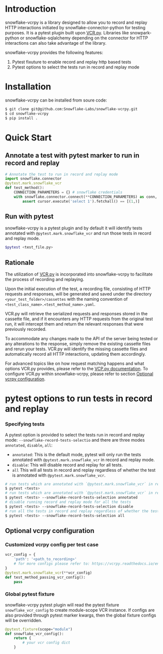 # Introduction

snowflake-vcrpy is a library designed to allow you to record and replay HTTP interactions initiated by snowflake-connector-python for testing purposes. It is a pytest plugin built upon [VCR.py][vcrpy].
 Libraries like snowpark-python or snowflake-sqlalchemy depending
on the connector for HTTP interactions can also take advantage of the library.

snowflake-vcrpy provides the following features:

1. Pytest fixuture to enable record and replay http based tests
2. Pytest options to select the tests run in record and replay mode


# Installation

snowflake-vcrpy can be installed from soure code:

```bash
$ git clone git@github.com:Snowflake-Labs/snowflake-vcrpy.git
$ cd snowflake-vcrpy
$ pip install .
```

# Quick Start

## Annotate a test with pytest marker to run in record and replay

```python
# Annotate the test to run in record and replay mode
import snowflake.connector
@pytest.mark.snowflake_vcr
def test_method():
    CONNECTION_PARAMETERS = {} # snowflake credentials
    with snowflake.connector.connect(**CONNECTION_PARAMETERS) as conn, conn.cursor() as cursor:
        assert cursor.execute('select 1').fetchall() == [(1,)]
```


## Run with pytest

snowflake-vcrpy is a pytest plugin and by default it will identify tests annotated with `@pytest.mark.snowflake_vcr`
and run those tests in record and replay mode.

```bash
$pytest <test_file.py>
```

## Rationale

The utilization of [VCR.py][vcrpy] is incorporated into snowflake-vcrpy to facilitate the process of recording and replaying.

Upon the initial execution of the test, a recording file, consisting of HTTP requests and responses, will be generated and saved under the directory `<your_test_folder>/cassettes` with the naming convention of `<test_class_name>.<test_method_name>.yaml`.

VCR.py will retrieve the serialized requests and responses stored in the cassette file, and if it encounters any HTTP requests from the original test run, it will intercept them and return the relevant responses that were previously recorded.

To accommodate any changes made to the API of the server being tested or any alterations to the response, simply remove the existing cassette files and rerun your tests. VCR.py will identify the missing cassette files and automatically record all HTTP interactions, updating them accordingly.

For advanced topics like on how request matching happens and what options VCR.py provides, please refer to the [VCP.py documentation][vcrpy-doc]. To configure VCR.py within snowflake-vcrpy, please refer to section [Optional vcrpy configuration](#optional-vcrpy-configuration).

# pytest options to run tests in record and replay


### Specifying tests

A pytest option is provided to select the tests run in record and replay mode: `--snowflake-record-tests-selectio` and there are three modes `annotated`, `disable`, `all`:

- `annotated`: This is the default mode, pytest will only run the tests annotated with `@pytest.mark.snowflake_vcr` in record and replay mode.
- `disable`: This will disable record and replay for all tests.
- `all` This will all tests in record and replay regardless of whether the test is annotated with `@pytest.mark.snowflake_vcr`.

```bash
# run tests which are annotated with `@pytest.mark.snowflake_vcr` in record and replay, this is the default mode
$ pytest <tests>
# run tests which are annotated with `@pytest.mark.snowflake_vcr` in record and replay, with explicitly setting the default mode
$ pytest <tests> --snowflake-record-tests-selection annotated
# disable running record and replay mode for all the tests
$ pytest <tests> --snowflake-record-tests-selection disable
# run all the tests in record and replay regardless of whether the tests are being annotated with `@pytest.mark.snowflake_vcr`
$ pytest <tests> --snowflake-record-tests-selection all
```


## Optional vcrpy configuration

### Customized vcrpy config per test case

```python
vcr_config = {
    'path': '<path_to_recording>'
    # for more configs please refer to: https://vcrpy.readthedocs.io/en/latest/configuration.html
}
@pytest.mark.snowflake_vcr(**vcr_config)
def test_method_passing_vcr_config():
    pass
```

### Global pytest fixture

snowflake-vcrpy pytest plugin will read the pytest fixture `snowflake_vcr_config` to create module-scope
VCR instance. If configs are also provided through pytest marker kwargs, then
the global fixture configs will be overridden.

```python
@pytest.fixture(scope="module")
def snowflake_vcr_config():
    return {
        # your vcr config dict
    }
```


<!-- LINKS -->
[vcrpy]: https://github.com/kevin1024/vcrpy
[vcrpy-doc]: https://vcrpy.readthedocs.io/en/latest/index.html
